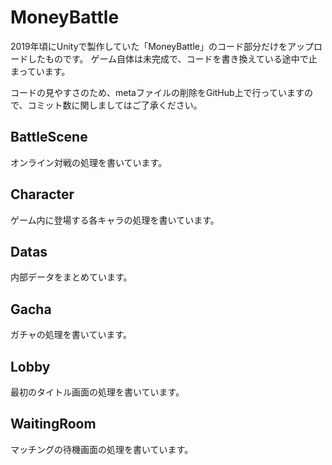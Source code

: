 # MoneyBattle
2019年頃にUnityで製作していた「MoneyBattle」のコード部分だけをアップロードしたものです。
ゲーム自体は未完成で、コードを書き換えている途中で止まっています。

コードの見やすさのため、metaファイルの削除をGitHub上で行っていますので、コミット数に関しましてはご了承ください。
## BattleScene
オンライン対戦の処理を書いています。

## Character
ゲーム内に登場する各キャラの処理を書いています。

## Datas
内部データをまとめています。

## Gacha
ガチャの処理を書いています。

## Lobby
最初のタイトル画面の処理を書いています。

## WaitingRoom
マッチングの待機画面の処理を書いています。
